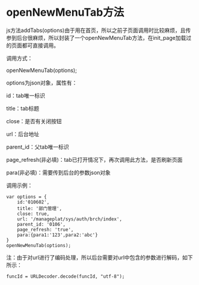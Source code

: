# openNewMenuTab方法

js方法addTabs\(options\)由于用在首页，所以之前子页面调用时比较麻烦，且传参到后台很麻烦，所以封装了一个openNewMenuTab方法，在init\_page加载过的页面都可直接调用。

调用方式：

openNewMenuTab\(options\);

options为json对象，属性有：

id：tab唯一标识

title：tab标题

close：是否有关闭按钮

url：后台地址

parent\_id：父tab唯一标识

page\_refresh\(非必填\)：tab已打开情况下，再次调用此方法，是否刷新页面

para\(非必填\)：需要传到后台的参数json对象

调用示例：

```
var options = {
    id:'010602',
    title: '部门管理',
    close: true,
    url: '/manageplat/sys/auth/brch/index',
    parent_id: '0106',
    page_refresh: 'true',
    para:{para1:'123',para2:'abc'}
}
openNewMenuTab(options);
```

注：由于对url进行了编码处理，所以后台需要对url中包含的参数进行解码，如下所示：

```
funcId = URLDecoder.decode(funcId, "utf-8");
```



